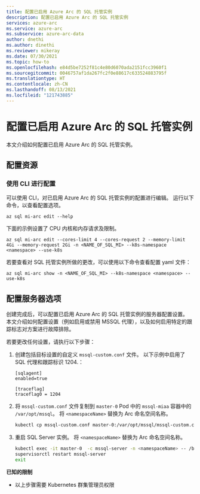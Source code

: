 ```yaml
---
title: 配置已启用 Azure Arc 的 SQL 托管实例
description: 配置已启用 Azure Arc 的 SQL 托管实例
services: azure-arc
ms.service: azure-arc
ms.subservice: azure-arc-data
author: dnethi
ms.author: dinethi
ms.reviewer: mikeray
ms.date: 07/30/2021
ms.topic: how-to
ms.openlocfilehash: e84d5be7252f81c4e80d6070ada2151fcc3960f1
ms.sourcegitcommit: 0046757af1da267fc2f0e88617c633524883795f
ms.translationtype: HT
ms.contentlocale: zh-CN
ms.lasthandoff: 08/13/2021
ms.locfileid: "121743885"
---
```

# <a name="configure-azure-arc-enabled-sql-managed-instance"></a>配置已启用 Azure Arc 的 SQL 托管实例

本文介绍如何配置已启用 Azure Arc 的 SQL 托管实例。


## <a name="configure-resources"></a>配置资源

### <a name="configure-using-cli"></a>使用 CLI 进行配置

可以使用 CLI，对已启用 Azure Arc 的 SQL 托管实例的配置进行编辑。 运行以下命令，以查看配置选项。 

```azurecli
az sql mi-arc edit --help
```

下面的示例设置了 CPU 内核和内存请求及限制。

```azurecli
az sql mi-arc edit --cores-limit 4 --cores-request 2 --memory-limit 4Gi --memory-request 2Gi -n <NAME_OF_SQL_MI> --k8s-namespace <namespace> --use-k8s
```

若要查看对 SQL 托管实例所做的更改，可以使用以下命令查看配置 yaml 文件：

```azurecli
az sql mi-arc show -n <NAME_OF_SQL_MI> --k8s-namespace <namespace> --use-k8s
```

## <a name="configure-server-options"></a>配置服务器选项

创建完成后，可以配置已启用 Azure Arc 的 SQL 托管实例的服务器配置设置。 本文介绍如何配置设置（例如启用或禁用 MSSQL 代理），以及如何启用特定的跟踪标志对方案进行故障排除。

若要更改任何设置，请执行以下步骤：

1. 创建包括目标设置的自定义 `mssql-custom.conf` 文件。 以下示例中启用了 SQL 代理和跟踪标识 1204.：

   ```
   [sqlagent]
   enabled=true
   
   [traceflag]
   traceflag0 = 1204
   ```

1. 将 `mssql-custom.conf` 文件复制到 `master-0` Pod 中的 `mssql-miaa` 容器中的 `/var/opt/mssql`。 将 `<namespaceName>` 替换为 Arc 命名空间名称。

   ```bash
   kubectl cp mssql-custom.conf master-0:/var/opt/mssql/mssql-custom.conf -c mssql-server -n <namespaceName>
   ```

1. 重启 SQL Server 实例。  将 `<namespaceName>` 替换为 Arc 命名空间名称。

   ```bash
   kubectl exec -it master-0  -c mssql-server -n <namespaceName> -- /bin/bash
   supervisorctl restart mssql-server
   exit
   ```


**已知的限制**
- 以上步骤需要 Kubernetes 群集管理员权限
